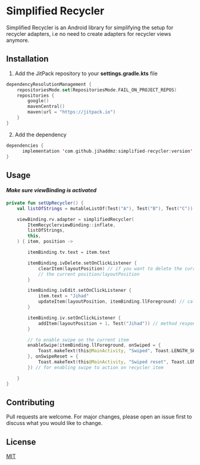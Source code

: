 # Simplified Recycler

Simplified Recycler is an Android library for simplifying the setup for recycler adapters, i.e no need to create adapters for recycler views anymore.

## Installation

1. Add the JitPack repository to your **settings.gradle.kts** file

```kotlin
dependencyResolutionManagement {
    repositoriesMode.set(RepositoriesMode.FAIL_ON_PROJECT_REPOS)
    repositories {
        google()
        mavenCentral()
        maven(url = "https://jitpack.io")
    }
}
```
2. Add the dependency
```kotlin
dependencies {
	  implementation 'com.github.jihaddmz:simplified-recycler:version'
}
```
## Usage

#### *Make sure viewBinding is activated*

```kotlin
private fun setUpRecycler() {
    val listOfStrings = mutableListOf(Test("A"), Test("B"), Test("C"))

    viewBinding.rv.adapter = simplifiedRecycler(
        ItemRecyclerviewBinding::inflate,
        listOfStrings,
        this,
    ) { item, position ->

        itemBinding.tv.text = item.text

        itemBinding.ivDelete.setOnClickListener {
            clearItem(layoutPosition) // if you want to delete the current item, just call this method and pass
            // the current position/layoutPosition
        }

        itemBinding.ivEdit.setOnClickListener {
            item.text = "Jihad"
            updateItem(layoutPosition, itemBinding.llForeground) // call this method to update the current item
        }

        itemBinding.iv.setOnClickListener {
            addItem(layoutPosition + 1, Test("Jihad")) // method responsible for adding an item at specified position
        }

        // to enable swipe on the current item
        enableSwipe(itemBinding.llForeground, onSwiped = {
            Toast.makeText(this@MainActivity, "Swiped", Toast.LENGTH_SHORT).show()
        }, onSwipeReset = {
            Toast.makeText(this@MainActivity, "Swiped reset", Toast.LENGTH_SHORT).show()
        }) // for enabling swipe to action on recycler item

    }
}

```

## Contributing

Pull requests are welcome. For major changes, please open an issue first
to discuss what you would like to change.

## License

[MIT](https://choosealicense.com/licenses/mit/)
